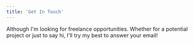 ```yaml
---
title: 'Get In Touch'
---
```


Although I'm looking for freelance opportunities. Whether for a potential project or just to say hi, I'll try my best to answer your email!
